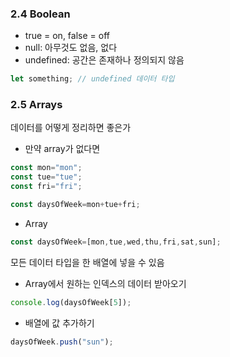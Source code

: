 ### 2.4 Boolean

- true = on, false = off
- null: 아무것도 없음, 없다
- undefined: 공간은 존재하나 정의되지 않음

```jsx
let something; // undefined 데이터 타입
```

### 2.5 Arrays

데이터를 어떻게 정리하면 좋은가

- 만약 array가 없다면

```jsx
const mon="mon";
const tue="tue";
const fri="fri";

const daysOfWeek=mon+tue+fri;
```

- Array

```jsx
const daysOfWeek=[mon,tue,wed,thu,fri,sat,sun];
```

모든 데이터 타입을 한 배열에 넣을 수 있음



- Array에서 원하는 인덱스의 데이터 받아오기

```jsx
console.log(daysOfWeek[5]);
```

- 배열에 값 추가하기

```jsx
daysOfWeek.push("sun");
```


